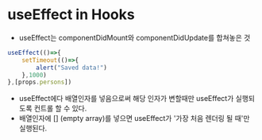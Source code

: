 # useEffect in Hooks

- useEffect는 componentDidMount와 componentDidUpdate를 합쳐놓은 것

```javascript
useEffect(()=>{
    setTimeout(()=>{
        alert("Saved data!")
    },1000)
},[props.persons]) 
```

- useEffect에다 배열인자를 넣음으로써 해당 인자가 변할때만 useEffect가 실행되도록 컨트롤 할 수 있다.
- 배열인자에 [] (empty array)를 넣으면 useEffect가 '가장 처음 렌더링 될 때'만 실행된다.